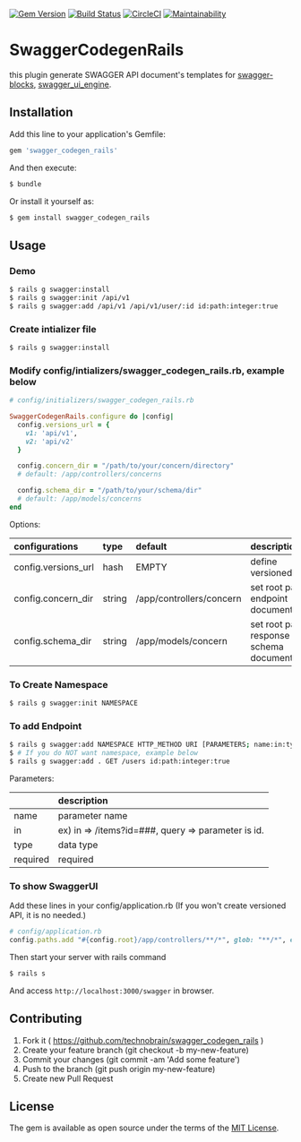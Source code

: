 [![Gem Version](https://badge.fury.io/rb/swagger_codegen_rails.svg)](https://badge.fury.io/rb/swagger_codegen_rails)
[![Build Status](https://travis-ci.org/technobrain/swagger_codegen_rails.svg?branch=master)](https://travis-ci.org/technobrain/swagger_codegen_rails)
[![CircleCI](https://circleci.com/gh/technobrain/swagger_codegen_rails.svg?style=svg)](https://circleci.com/gh/technobrain/swagger_codegen_rails)
[![Maintainability](https://api.codeclimate.com/v1/badges/b80adfbb67fff2493c4e/maintainability)](https://codeclimate.com/github/technobrain/swagger_codegen_rails/maintainability)

# SwaggerCodegenRails
this plugin generate SWAGGER API document's templates for [swagger-blocks](https://github.com/fotinakis/swagger-blocks), [swagger_ui_engine](https://github.com/zuzannast/swagger_ui_engine).


## Installation
Add this line to your application's Gemfile:

```ruby
gem 'swagger_codegen_rails'
```

And then execute:
```bash
$ bundle
```

Or install it yourself as:
```bash
$ gem install swagger_codegen_rails
```

## Usage
### Demo
```bash
$ rails g swagger:install
$ rails g swagger:init /api/v1
$ rails g swagger:add /api/v1 /api/v1/user/:id id:path:integer:true
```

### Create intializer file
```bash
$ rails g swagger:install
```
  
### Modify **config/intializers/swagger_codegen_rails.rb**, example below
```Ruby
# config/initializers/swagger_codegen_rails.rb

SwaggerCodegenRails.configure do |config|
  config.versions_url = {
    v1: 'api/v1',
    v2: 'api/v2'
  }

  config.concern_dir = "/path/to/your/concern/directory"
  # default: /app/controllers/concerns

  config.schema_dir = "/path/to/your/schema/dir"
  # default: /app/models/concerns
end
```

Options:  

|configurations|type|default|description|
|:------|:----|:-|:-------------------------|
config.versions_url|hash|EMPTY|define versioned path|
|config.concern_dir|string|/app/controllers/concern|set root path of endpoint documentations|
|config.schema_dir|string|/app/models/concern|set root path of response schema documentations|
  

### To Create Namespace
```bash
$ rails g swagger:init NAMESPACE
```

### To add Endpoint
```bash
$ rails g swagger:add NAMESPACE HTTP_METHOD URI [PARAMETERS; name:in:type:required]
$ # If you do NOT want namespace, example below
$ rails g swagger:add . GET /users id:path:integer:true
```
Parameters:

||description|
|:-|:-|
|name|parameter name|
|in|ex) in =\> /items?id=###, query =\> parameter is id.|
|type|data type|
|required|required|


### To show SwaggerUI
Add these lines in your config/application.rb (If you won't create versioned API, it is no needed.)
```Ruby
# config/application.rb
config.paths.add "#{config.root}/app/controllers/**/*", glob: "**/*", eager_load: true
```

Then start your server with rails command
```bash
$ rails s
```
And access ``http://localhost:3000/swagger`` in browser.



## Contributing
1. Fork it ( https://github.com/technobrain/swagger_codegen_rails )
2. Create your feature branch (git checkout -b my-new-feature)
3. Commit your changes (git commit -am 'Add some feature')
4. Push to the branch (git push origin my-new-feature)
5. Create new Pull Request

## License
The gem is available as open source under the terms of the [MIT License](http://opensource.org/licenses/MIT).
